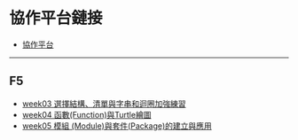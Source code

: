 # 協作平台鏈接
- [協作平台](https://sites.google.com/choikou.edu.mo/laikafai07/%E7%AC%AC%E4%B8%80%E6%AE%B5%E8%B3%87%E8%A8%8A%E8%AA%B2%E7%A8%8B)
---
## F5
- [week03 選擇結構、清單與字串和迴圈加強練習](week03_f5a24)
- [week04 函數(Function)與Turtle繪圖](week04_f5a24)
- [week05 模組 (Module)與套件(Package)的建立與應用](week05_f5a24)

